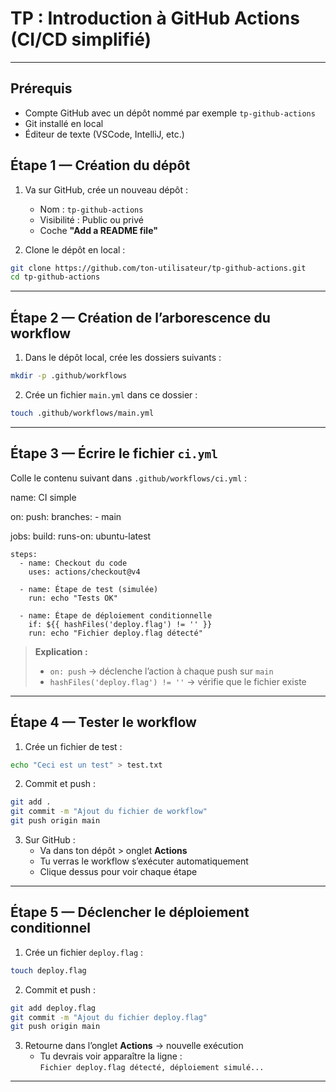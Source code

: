 # TP : Introduction à GitHub Actions (CI/CD simplifié)


---

## Prérequis

- Compte GitHub avec un dépôt nommé par exemple `tp-github-actions`
- Git installé en local
- Éditeur de texte (VSCode, IntelliJ, etc.)



## Étape 1 — Création du dépôt

1. Va sur GitHub, crée un nouveau dépôt :
   - Nom : `tp-github-actions`
   - Visibilité : Public ou privé
   - Coche **"Add a README file"**

2. Clone le dépôt en local :

```bash
git clone https://github.com/ton-utilisateur/tp-github-actions.git
cd tp-github-actions
```

---

##  Étape 2 — Création de l’arborescence du workflow

1. Dans le dépôt local, crée les dossiers suivants :

```bash
mkdir -p .github/workflows
```

2. Crée un fichier `main.yml` dans ce dossier :

```bash
touch .github/workflows/main.yml
```

---

##  Étape 3 — Écrire le fichier `ci.yml`

Colle le contenu suivant dans `.github/workflows/ci.yml` :


name: CI simple

on:
  push:
    branches:
      - main

jobs:
  build:
    runs-on: ubuntu-latest

    steps:
      - name: Checkout du code
        uses: actions/checkout@v4

      - name: Étape de test (simulée)
        run: echo "Tests OK"

      - name: Étape de déploiement conditionnelle
        if: ${{ hashFiles('deploy.flag') != '' }}
        run: echo "Fichier deploy.flag détecté"


> **Explication :**
> - `on: push` → déclenche l’action à chaque push sur `main`
> - `hashFiles('deploy.flag') != ''` → vérifie que le fichier existe

---

## Étape 4 — Tester le workflow

1. Crée un fichier de test :

```bash
echo "Ceci est un test" > test.txt
```

2. Commit et push :

```bash
git add .
git commit -m "Ajout du fichier de workflow"
git push origin main
```

3. Sur GitHub :
   - Va dans ton dépôt > onglet **Actions**
   - Tu verras le workflow s’exécuter automatiquement
   - Clique dessus pour voir chaque étape

---

## Étape 5 — Déclencher le déploiement conditionnel

1. Crée un fichier `deploy.flag` :

```bash
touch deploy.flag
```

2. Commit et push :

```bash
git add deploy.flag
git commit -m "Ajout du fichier deploy.flag"
git push origin main
```

3. Retourne dans l’onglet **Actions** → nouvelle exécution
   - Tu devrais voir apparaître la ligne :  
     `Fichier deploy.flag détecté, déploiement simulé...`

---